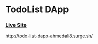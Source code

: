 # TodoList DApp

### [Live Site](http://todo-list-dapp-ahmedali8.surge.sh/)

http://todo-list-dapp-ahmedali8.surge.sh/

